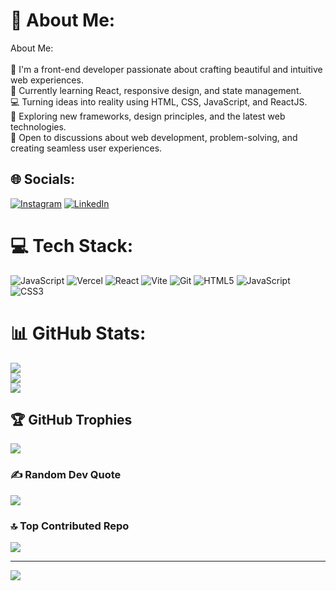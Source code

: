 # 💫 About Me:
 About Me:<br><br>    🌟 I'm a front-end developer passionate about crafting beautiful and intuitive web experiences.<br>    🌱 Currently learning React, responsive design, and state management.<br>    💻 Turning ideas into reality using HTML, CSS, JavaScript, and ReactJS.<br>    🚀 Exploring new frameworks, design principles, and the latest web technologies.<br>    💬 Open to discussions about web development, problem-solving, and creating seamless user experiences.<br>


## 🌐 Socials:
[![Instagram](https://img.shields.io/badge/Instagram-%23E4405F.svg?logo=Instagram&logoColor=white)](https://instagram.com/kobbythedev) [![LinkedIn](https://img.shields.io/badge/LinkedIn-%230077B5.svg?logo=linkedin&logoColor=white)](https://www.linkedin.com/in/ebenezer-kobby-tio/) 

# 💻 Tech Stack:
![JavaScript](https://img.shields.io/badge/javascript-%23323330.svg?style=for-the-badge&logo=javascript&logoColor=%23F7DF1E) ![Vercel](https://img.shields.io/badge/vercel-%23000000.svg?style=for-the-badge&logo=vercel&logoColor=white) ![React](https://img.shields.io/badge/react-%2320232a.svg?style=for-the-badge&logo=react&logoColor=%2361DAFB) ![Vite](https://img.shields.io/badge/vite-%23646CFF.svg?style=for-the-badge&logo=vite&logoColor=white) ![Git](https://img.shields.io/badge/git-%23F05033.svg?style=for-the-badge&logo=git&logoColor=white) ![HTML5](https://img.shields.io/badge/html5-%23E34F26.svg?style=for-the-badge&logo=html5&logoColor=white) ![JavaScript](https://img.shields.io/badge/javascript-%23323330.svg?style=for-the-badge&logo=javascript&logoColor=%23F7DF1E) ![CSS3](https://img.shields.io/badge/css3-%231572B6.svg?style=for-the-badge&logo=css3&logoColor=white)
# 📊 GitHub Stats:
![](https://github-readme-stats.vercel.app/api?username=drksknnedpapi&theme=dark&hide_border=false&include_all_commits=true&count_private=true)<br/>
![](https://github-readme-streak-stats.herokuapp.com/?user=drksknnedpapi&theme=dark&hide_border=false)<br/>
![](https://github-readme-stats.vercel.app/api/top-langs/?username=drksknnedpapi&theme=dark&hide_border=false&include_all_commits=true&count_private=true&layout=compact)

## 🏆 GitHub Trophies
![](https://github-profile-trophy.vercel.app/?username=drksknnedpapi&theme=synthwave&no-frame=false&no-bg=true&margin-w=4)

### ✍️ Random Dev Quote
![](https://quotes-github-readme.vercel.app/api?type=horizontal&theme=radical)

### 🔝 Top Contributed Repo
![](https://github-contributor-stats.vercel.app/api?username=drksknnedpapi&limit=5&theme=dark&combine_all_yearly_contributions=true)

---
[![](https://visitcount.itsvg.in/api?id=drksknnedpapi&icon=2&color=0)](https://visitcount.itsvg.in)

<!-- Proudly created with GPRM ( https://gprm.itsvg.in ) -->

